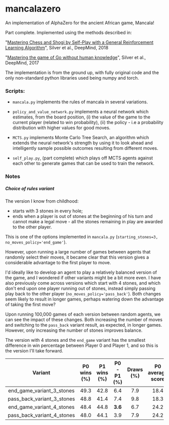 # mancalazero
An implementation of AlphaZero for the ancient African game, Mancala!

Part complete. Implemented using the methods described in: 

"[Mastering Chess and Shogi by Self-Play with a General Reinforcement Learning Algorithm](https://science.sciencemag.org/content/362/6419/1140.full?ijkey=XGd77kI6W4rSc&keytype=ref&siteid=sci)", Silver et al., DeepMind, 2018

"[Mastering the game of Go without human knowledge](https://www.nature.com/articles/nature24270)", Silver et al., DeepMind, 2017

The implementation is from the ground up, with fully original code and the only non-standard python libraries used being numpy and torch.

### Scripts:

* ```mancala.py``` implements the rules of mancala in several variations.

* ```policy_and_value_network.py``` implements a neural network which estimates, from the board position, (i) the value of the game to the current player (related to win probability), (ii) the policy - i.e a probability distribution with higher values for good moves. 

* ```MCTS.py``` implements Monte Carlo Tree Search, an algorithm which extends the neural network's strength by using it to look ahead and intelligently sample possible outcomes resulting from different moves. 

* ```self_play.py```, (part complete) which plays off MCTS agents against each other to generate games that can be used to train the network. 


### Notes

##### Choice of rules variant
The version I know from childhood:

* starts with 3 stones in every hole; 
* ends when a player is out of stones at the beginning of his turn and cannot make a legal move - all the stones remaining in play are awarded to the other player.

This is one of the options implemented in `mancala.py` (`starting_stones=3, no_moves_policy='end_game'`). 

However, upon running a large number of games between agents that randomly select their moves, it became clear that this version gives a considerable advantage to the first player to move. 

I'd ideally like to develop an agent to play a relatively balanced version of the game, and I wondered if other variants might be a bit more even. I have also previously come across versions which start with 4 stones, and which don't end upon one player running out of stones, instead simply passing play back to the other player (`no_moves_policy='pass_back'`). Both changes seem likely to result in longer games, perhaps watering down the advantage of taking the first move?

Upon running 100,000 games of each version between random agents, we can see the impact of these changes. Both increasing the number of moves and switching to the `pass_back` variant result, as expected, in longer games. However, only increasing the number of stones improves balance. 

The version with 4 stones and the `end_game` variant has the smallest difference in win percentage between Player 0 and Player 1, and so this is the version I'll take forward. 


| Variant | P0 wins (%) | P1 wins (%) | P0 - P1 (%) | Draws (%) | P0 average score | P1 average score | Average turns played |
| :-----: | :-----: | :-----: | :-----: | :-----: | :-----: | :-----: | :-----: |
| end_game_variant_3_stones | 49.3 | 42.8 | 6.4 | 7.9 | 18.4 | 17.6 | 31.8 |
| pass_back_variant_3_stones | 48.8 | 41.4 | 7.4 | 9.8 | 18.3 | 17.7 | 37.2 |
| end_game_variant_4_stones | 48.4 | 44.8 | **3.6** | 6.7 | 24.2 | 23.8 | 42.4 |
| pass_back_variant_4_stones | 48.0 | 44.1 | 3.9 | 7.9 | 24.2 | 23.8 | 47.8 |

